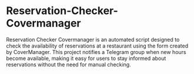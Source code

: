 # Reservation-Checker-Covermanager
Reservation Checker Covermanager is an automated script designed to check the availability of reservations at a restaurant using the form created by CoverManager. This project notifies a Telegram group when new hours become available, making it easy for users to stay informed about reservations without the need for manual checking.
